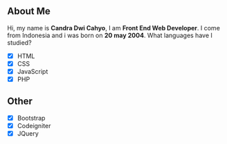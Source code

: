 ## About Me

Hi, my name is **Candra Dwi Cahyo**, I am **Front End Web Developer**. I come from Indonesia and i was born on **20 may 2004**.  What languages ​​have I studied?

- [x] HTML
- [x] CSS
- [x] JavaScript
- [x] PHP

## Other

- [x] Bootstrap
- [x] Codeigniter
- [x] JQuery

